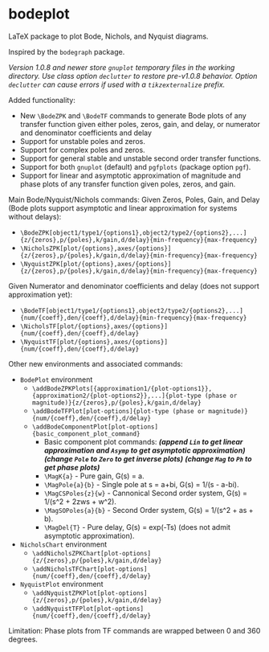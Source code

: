 # bodeplot
LaTeX package to plot Bode, Nichols, and Nyquist diagrams.

Inspired by the `bodegraph` package.

*Version 1.0.8 and newer store `gnuplot` temporary files in the working directory. Use class option `declutter` to restore pre-v1.0.8 behavior. Option `declutter` can cause errors if used with a `tikzexternalize` prefix.*

Added functionality:
 - New `\BodeZPK` and `\BodeTF` commands to generate Bode plots of any transfer function given either poles, zeros, gain, and delay, or numerator and denominator coefficients and delay
 - Support for unstable poles and zeros.
 - Support for complex poles and zeros.
 - Support for general stable and unstable second order transfer functions.
 - Support for both `gnuplot` (default) and `pgfplots` (package option `pgf`).
 - Support for linear and asymptotic approximation of magnitude and phase plots of any transfer function given poles, zeros, and gain.

Main Bode/Nyquist/Nichols commands:
Given Zeros, Poles, Gain, and Delay (Bode plots support asymptotic and linear approximation for systems without delays):
 - `\BodeZPK[object1/type1/{options1},object2/type2/{options2},...]{z/{zeros},p/{poles},k/gain,d/delay}{min-frequency}{max-frequency}`
 - `\NicholsZPK[plot/{options},axes/{options}]{z/{zeros},p/{poles},k/gain,d/delay}{min-frequency}{max-frequency}`
 - `\NyquistZPK[plot/{options},axes/{options}]{z/{zeros},p/{poles},k/gain,d/delay}{min-frequency}{max-frequency}`

Given Numerator and denominator coefficients and delay (does not support approximation yet):
 - `\BodeTF[object1/type1/{options1},object2/type2/{options2},...]{num/{coeff},den/{coeff},d/delay}{min-frequency}{max-frequency}`
 - `\NicholsTF[plot/{options},axes/{options}]{num/{coeff},den/{coeff},d/delay}`
 - `\NyquistTF[plot/{options},axes/{options}]{num/{coeff},den/{coeff},d/delay}`
 
Other new environments and associated commands:
 - `BodePlot` environment
    - `\addBodeZPKPlots[{approximation1/{plot-options1}},{approximation2/{plot-options2}},...]{plot-type (phase or magnitude)}{z/{zeros},p/{poles},k/gain,d/delay}`
    - `\addBodeTFPlot[plot-options]{plot-type (phase or magnitude)}{num/{coeff},den/{coeff},d/delay}`
    - `\addBodeComponentPlot[plot-options]{basic_component_plot_command}`
      - Basic component plot commands: ***(append `Lin` to get linear approximation and `Asymp` to get asymptotic approximation)*** ***(change `Pole` to `Zero` to get inverse plots)*** ***(change `Mag` to `Ph` to get phase plots)***
      - `\MagK{a}` - Pure gain, G(s) = a.
      - `\MagPole{a}{b}` - Single pole at s = a+bi, G(s) = 1/(s - a-bi).
      - `\MagCSPoles{z}{w}` - Cannonical Second order system, G(s) = 1/(s^2 + 2zws + w^2).
      - `\MagSOPoles{a}{b}` - Second Order system, G(s) = 1/(s^2 + as + b).
      - `\MagDel{T}` - Pure delay, G(s) = exp(-Ts) (does not admit asymptotic approximation).
 - `NicholsChart` environment
    - `\addNicholsZPKChart[plot-options]{z/{zeros},p/{poles},k/gain,d/delay}`
    - `\addNicholsTFChart[plot-options]{num/{coeff},den/{coeff},d/delay}`
 - `NyquistPlot` environment
    - `\addNyquistZPKPlot[plot-options]{z/{zeros},p/{poles},k/gain,d/delay}`
    - `\addNyquistTFPlot[plot-options]{num/{coeff},den/{coeff},d/delay}`

Limitation: Phase plots from TF commands are wrapped between 0 and 360 degrees.